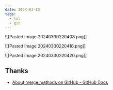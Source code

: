 ```yaml
---
date: 2024-03-10
tags:
  - til
  - git
---
```


![[Pasted image 20240330220408.png]]

![[Pasted image 20240330220416.png]]

![[Pasted image 20240330220420.png]]


## Thanks

- [About merge methods on GitHub - GitHub Docs](https://docs.github.com/en/repositories/configuring-branches-and-merges-in-your-repository/configuring-pull-request-merges/about-merge-methods-on-github)